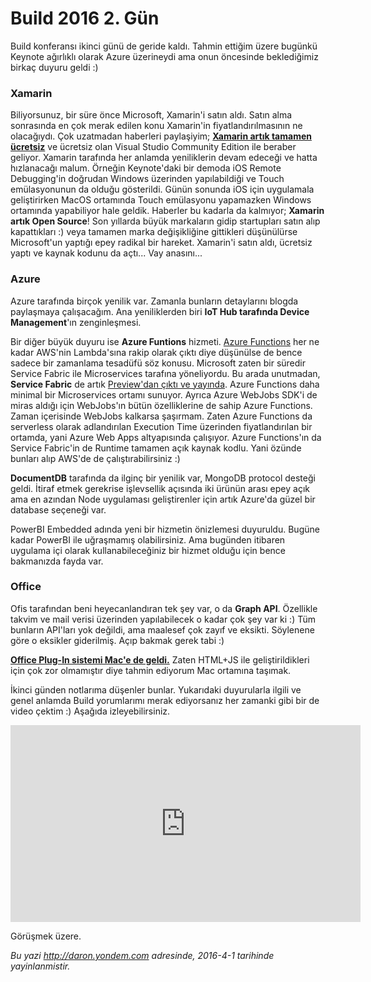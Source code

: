 # Build 2016 2. Gün 

Build konferansı ikinci günü de geride kaldı. Tahmin ettiğim üzere bugünkü Keynote ağırlıklı olarak Azure üzerineydi ama onun öncesinde beklediğimiz birkaç duyuru geldi :)

### Xamarin   

Biliyorsunuz, bir süre önce Microsoft, Xamarin'i satın aldı. Satın alma sonrasında en çok merak edilen konu Xamarin'in fiyatlandırılmasının ne olacağıydı. Çok uzatmadan haberleri paylaşiyim; **[Xamarin artık tamamen ücretsiz](https://blog.xamarin.com/xamarin-for-all/)** ve ücretsiz olan Visual Studio Community Edition ile beraber geliyor. Xamarin tarafında her anlamda yeniliklerin devam edeceği ve hatta hızlanacağı malum. Örneğin Keynote'daki bir demoda iOS Remote Debugging'in doğrudan Windows üzerinden yapılabildiği ve Touch emülasyonunun da olduğu gösterildi. Günün sonunda iOS için uygulamala geliştirirken MacOS ortamında Touch emülasyonu yapamazken Windows ortamında yapabiliyor hale geldik. Haberler bu kadarla da kalmıyor; **Xamarin artık Open Source**! Son yıllarda büyük markaların gidip startupları satın alıp kapattıkları :) veya tamamen marka değişikliğine gittikleri düşünülürse Microsoft'un yaptığı epey radikal bir hareket. Xamarin'i satın aldı, ücretsiz yaptı ve kaynak kodunu da açtı... Vay anasını...

### Azure   

Azure tarafında birçok yenilik var. Zamanla bunların detaylarını blogda paylaşmaya çalışacağım. Ana yeniliklerden biri **IoT Hub tarafında Device Management**'ın zenginleşmesi. 

Bir diğer büyük duyuru ise **Azure Funtions** hizmeti. [Azure Functions](https://azure.microsoft.com/en-us/services/functions/) her ne kadar AWS'nin Lambda'sına rakip olarak çıktı diye düşünülse de bence sadece bir zamanlama tesadüfü söz konusu. Microsoft zaten bir süredir Service Fabric ile Microservices tarafına yöneliyordu. Bu arada unutmadan, **Service Fabric** de artık [Preview'dan çıktı ve yayında](https://azure.microsoft.com/en-us/documentation/articles/service-fabric-cluster-creation-for-windows-server/). Azure Functions daha minimal bir Microservices ortamı sunuyor. Ayrıca Azure WebJobs SDK'i de miras aldığı için WebJobs'ın bütün özelliklerine de sahip Azure Functions. Zaman içerisinde WebJobs kalkarsa şaşırmam. Zaten Azure Functions da serverless olarak adlandırılan Execution Time üzerinden fiyatlandırılan bir ortamda, yani Azure Web Apps altyapısında çalışıyor. Azure Functions'ın da Service Fabric'in de Runtime tamamen açık kaynak kodlu. Yani özünde bunları alıp AWS'de de çalıştırabilirsiniz :)

**DocumentDB** tarafında da ilginç bir yenilik var, MongoDB protocol desteği geldi. İtiraf etmek gerekrise işlevsellik açısında iki ürünün arası epey açık ama en azından Node uygulaması geliştirenler için artık Azure'da güzel bir database seçeneği var.

PowerBI Embedded adında yeni bir hizmetin önizlemesi duyuruldu. Bugüne kadar PowerBI ile uğraşmamış olabilirsiniz. Ama bugünden itibaren uygulama içi olarak kullanabileceğiniz bir hizmet olduğu için bence bakmanızda fayda var. 

### Office   

Ofis tarafından beni heyecanlandıran tek şey var, o da **Graph API**. Özellikle takvim ve mail verisi üzerinden yapılabilecek o kadar çok şey var ki :) Tüm bunların API'ları yok değildi, ama maalesef çok zayıf ve eksikti. Söylenene göre o eksikler giderilmiş. Açıp bakmak gerek tabi :)

**[Office Plug-In sistemi Mac'e de geldi.](http://dev.office.com/blogs/build2016release)** Zaten HTML+JS ile geliştirildikleri için çok zor olmamıştır diye tahmin ediyorum Mac ortamına taşımak.

İkinci günden notlarıma düşenler bunlar. Yukarıdaki duyurularla ilgili ve genel anlamda Build yorumlarımı merak ediyorsanız her zamanki gibi bir de video çektim :) Aşağıda izleyebilirsiniz. 

<iframe width="560" height="315" src="https://www.youtube.com/embed/gu9uxyXq9IQ" frameborder="0" allowfullscreen></iframe>

Görüşmek üzere.


*Bu yazi http://daron.yondem.com adresinde, 2016-4-1 tarihinde yayinlanmistir.*